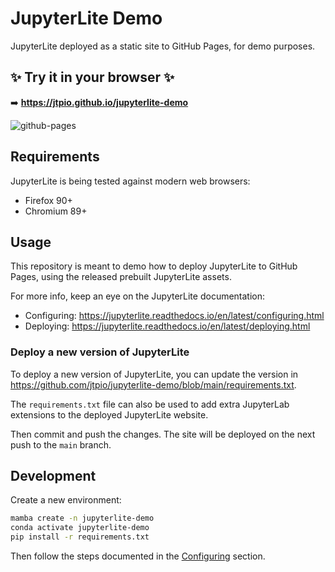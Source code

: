 # JupyterLite Demo

JupyterLite deployed as a static site to GitHub Pages, for demo purposes.

## ✨ Try it in your browser ✨

➡️ **https://jtpio.github.io/jupyterlite-demo**

![github-pages](https://user-images.githubusercontent.com/591645/120649478-18258400-c47d-11eb-80e5-185e52ff2702.gif)

## Requirements

JupyterLite is being tested against modern web browsers:

- Firefox 90+
- Chromium 89+

## Usage

This repository is meant to demo how to deploy JupyterLite to GitHub Pages, using the released prebuilt JupyterLite assets.

For more info, keep an eye on the JupyterLite documentation:

- Configuring: https://jupyterlite.readthedocs.io/en/latest/configuring.html
- Deploying: https://jupyterlite.readthedocs.io/en/latest/deploying.html

### Deploy a new version of JupyterLite

To deploy a new version of JupyterLite, you can update the version in https://github.com/jtpio/jupyterlite-demo/blob/main/requirements.txt.

The `requirements.txt` file can also be used to add extra JupyterLab extensions to the deployed JupyterLite website.

Then commit and push the changes. The site will be deployed on the next push to the `main` branch.

## Development

Create a new environment:

```bash
mamba create -n jupyterlite-demo
conda activate jupyterlite-demo
pip install -r requirements.txt
```

Then follow the steps documented in the [Configuring](https://jupyterlite.readthedocs.io/en/latest/configuring.html) section.
